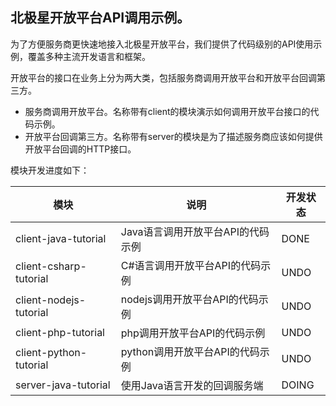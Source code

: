 ## 北极星开放平台API调用示例。

为了方便服务商更快速地接入北极星开放平台，我们提供了代码级别的API使用示例，覆盖多种主流开发语言和框架。

开放平台的接口在业务上分为两大类，包括服务商调用开放平台和开放平台回调第三方。

- 服务商调用开放平台。名称带有client的模块演示如何调用开放平台接口的代码示例。
- 开放平台回调第三方。名称带有server的模块是为了描述服务商应该如何提供开放平台回调的HTTP接口。

模块开发进度如下：

|模块|说明|开发状态|
|----|---|------|
|client-java-tutorial| Java语言调用开放平台API的代码示例 | DONE|
|client-csharp-tutorial| C#语言调用开放平台API的代码示例 | UNDO|
|client-nodejs-tutorial| nodejs调用开放平台API的代码示例 | UNDO|
|client-php-tutorial| php调用开放平台API的代码示例 | UNDO|
|client-python-tutorial| python调用开放平台API的代码示例 | UNDO|
|server-java-tutorial| 使用Java语言开发的回调服务端 | DOING|

